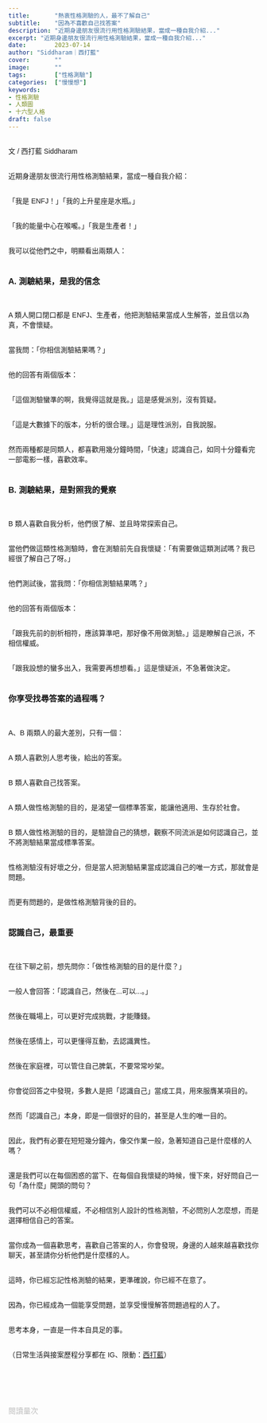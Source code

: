 ```yaml
---
title:       "熱衷性格測驗的人，最不了解自己"
subtitle:    "因為不喜歡自己找答案"
description: "近期身邊朋友很流行用性格測驗結果，當成一種自我介紹..."
excerpt: "近期身邊朋友很流行用性格測驗結果，當成一種自我介紹..."
date:        2023-07-14
author: "Siddharam｜西打藍"
cover:       ""
image:       ""
tags:        ["性格測驗"]
categories:  ["慢慢想"]
keywords:
- 性格測驗
- 人類圖
- 十六型人格
draft: false
---
```


<article style="font-family: 'Noto Sans TC', '微軟正黑體', sans-serif; font-weight: 300;">

<br>文 / 西打藍 Siddharam<br><br>

近期身邊朋友很流行用性格測驗結果，當成一種自我介紹：<br><br>

「我是 ENFJ！」「我的上升星座是水瓶。」<br><br>

「我的能量中心在喉嚨。」「我是生產者！」<br><br>

我可以從他們之中，明顯看出兩類人：<br><br>



<h3 class="article-h1-color">A. 測驗結果，是我的信念</h3><br>

A 類人開口閉口都是 ENFJ、生產者，他把測驗結果當成人生解答，並且信以為真，不會懷疑。<br><br>

當我問：「你相信測驗結果嗎？」<br><br>

他的回答有兩個版本：<br><br>

「這個測驗蠻準的啊，我覺得這就是我。」這是感覺派別，沒有質疑。<br><br>

「這是大數據下的版本，分析的很合理。」這是理性派別，自我說服。<br><br>

然而兩種都是同類人，都喜歡用幾分鐘時間，「快速」認識自己，如同十分鐘看完一部電影一樣，喜歡效率。<br><br>


<h3 class="article-h1-color">B. 測驗結果，是對照我的覺察</h3><br>

B 類人喜歡自我分析，他們很了解、並且時常探索自己。<br><br>

當他們做這類性格測驗時，會在測驗前先自我懷疑：「有需要做這類測試嗎？我已經很了解自己了呀。」<br><br>

他們測試後，當我問：「你相信測驗結果嗎？」<br><br>

他的回答有兩個版本：<br><br>

「跟我先前的剖析相符，應該算準吧，那好像不用做測驗。」這是瞭解自己派，不相信權威。<br><br>

「跟我設想的蠻多出入，我需要再想想看。」這是懷疑派，不急著做決定。<br><br>


<h3 class="article-h1-color">你享受找尋答案的過程嗎？</h3><br>

A、B 兩類人的最大差別，只有一個：<br><br>

A 類人喜歡別人思考後，給出的答案。<br><br>

B 類人喜歡自己找答案。<br><br>

A 類人做性格測驗的目的，是渴望一個標準答案，能讓他適用、生存於社會。<br><br>

B 類人做性格測驗的目的，是驗證自己的猜想，觀察不同流派是如何認識自己，並不將測驗結果當成標準答案。<br><br>

性格測驗沒有好壞之分，但是當人把測驗結果當成認識自己的唯一方式，那就會是問題。<br><br>

而更有問題的，是做性格測驗背後的目的。<br><br>


<h3 class="article-h1-color">認識自己，最重要</h3><br>

在往下聊之前，想先問你：「做性格測驗的目的是什麼？」<br><br>

一般人會回答：「認識自己，然後在...可以...。」<br><br>

然後在職場上，可以更好完成挑戰，才能賺錢。<br><br>

然後在感情上，可以更懂得互動，去認識異性。<br><br>

然後在家庭裡，可以管住自己脾氣，不要常常吵架。<br><br>

你會從回答之中發現，多數人是把「認識自己」當成工具，用來服膺某項目的。<br><br>

然而「認識自己」本身，即是一個很好的目的，甚至是人生的唯一目的。<br><br>

因此，我們有必要在短短幾分鐘內，像交作業一般，急著知道自己是什麼樣的人嗎？<br><br>

還是我們可以在每個困惑的當下、在每個自我懷疑的時候，慢下來，好好問自己一句「為什麼」開頭的問句？<br><br>

我們可以不必相信權威，不必相信別人設計的性格測驗，不必問別人怎麼想，而是選擇相信自己的答案。<br><br>

當你成為一個喜歡思考，喜歡自己答案的人，你會發現，身邊的人越來越喜歡找你聊天，甚至請你分析他們是什麼樣的人。<br><br>

這時，你已經忘記性格測驗的結果，更準確說，你已經不在意了。<br><br>

因為，你已經成為一個能享受問題，並享受慢慢解答問題過程的人了。<br><br>

思考本身，一直是一件本自具足的事。<br><br>




（日常生活與接案歷程分享都在 IG、限動：<a href="https://www.instagram.com/sidd.blue/" target="_blank">西打藍</a>）<br><br>

<!-- <h3 class="article-h1-color"></h3><br> -->

<br><br><br>

</article>

<div style="color: #bfbfbf; font-size: 15px;" id="busuanzi_container_page_pv">
  閱讀量<span id="busuanzi_value_page_pv"></span>次
</div>

<script src="../../js/post.js"></script>
